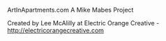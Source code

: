 ArtInApartments.com
A Mike Mabes Project

Created by Lee McAlilly at Electric Orange Creative - http://electricorangecreative.com
